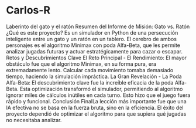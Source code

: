 # Carlos-R
Laberinto del gato y el ratón 
Resumen del Informe de Misión: Gato vs. Ratón
​¿Qué es este proyecto?
​Es un simulador en Python de una persecución inteligente entre un gato y un ratón en un tablero. El cerebro de ambos personajes es el algoritmo Minimax con poda Alfa-Beta, que les permite analizar jugadas futuras y actuar estratégicamente para cazar o escapar.
​Retos y Descubrimientos Clave
​El Reto Principal - El Rendimiento: El mayor obstáculo fue que el algoritmo Minimax, en su forma pura, era extremadamente lento. Calcular cada movimiento tomaba demasiado tiempo, haciendo la simulación impráctica.
​La Gran Revelación - La Poda Alfa-Beta: El descubrimiento clave fue la increíble eficacia de la poda Alfa-Beta. Esta optimización transformó el simulador, permitiendo al algoritmo ignorar miles de cálculos inútiles en cada turno. Esto hizo que el juego fuera rápido y funcional.
​Conclusión Final
​La lección más importante fue que una IA efectiva no se basa en la fuerza bruta, sino en la eficiencia. El éxito del proyecto dependió de optimizar el algoritmo para que supiera qué jugadas no necesitaba analizar.
